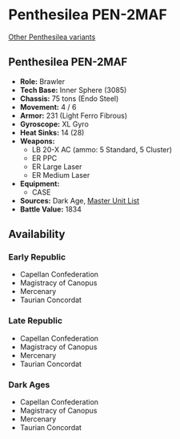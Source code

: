 # Penthesilea PEN-2MAF

[Other Penthesilea variants](../penthesilea.md)

## Penthesilea PEN-2MAF
- **Role:** Brawler
- **Tech Base:** Inner Sphere (3085)
- **Chassis:** 75 tons (Endo Steel)
- **Movement:** 4 / 6
- **Armor:** 231 (Light Ferro Fibrous)
- **Gyroscope:** XL Gyro
- **Heat Sinks:** 14 (28)
- **Weapons:**
  - LB 20-X AC (ammo: 5 Standard, 5 Cluster)
  - ER PPC
  - ER Large Laser
  - ER Medium Laser
- **Equipment:**
  - CASE
- **Sources:** Dark Age, [Master Unit List](http://masterunitlist.info/Unit/Details/2471/penthesilea-pen-2maf)
- **Battle Value:** 1834

## Availability

### Early Republic
- Capellan Confederation
- Magistracy of Canopus
- Mercenary
- Taurian Concordat

### Late Republic
- Capellan Confederation
- Magistracy of Canopus
- Mercenary
- Taurian Concordat

### Dark Ages
- Capellan Confederation
- Magistracy of Canopus
- Mercenary
- Taurian Concordat

